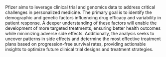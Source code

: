 Pfizer aims to leverage clinical trial and genomics data to address critical challenges in personalized medicine. The primary goal is to identify the demographic and genetic factors influencing drug efficacy and variability in patient response. A deeper understanding of these factors will enable the development of more targeted treatments, ensuring better health outcomes while minimizing adverse side effects. Additionally, the analysis seeks to uncover patterns in side effects and determine the most effective treatment plans based on progression-free survival rates, providing actionable insights to optimize future clinical trial designs and treatment strategies.
